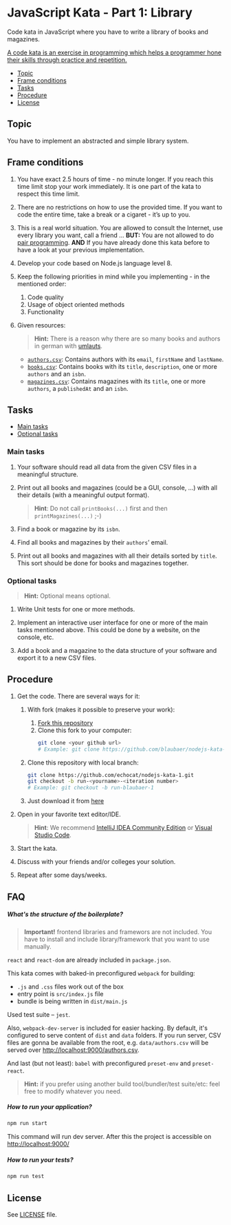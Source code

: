 # JavaScript Kata - Part 1: Library

Code kata in JavaScript where you have to write a library of books and magazines.

[A code kata is an exercise in programming which helps a programmer hone their skills through practice and repetition.](https://en.wikipedia.org/wiki/Kata_(programming))

* [Topic](#topic)
* [Frame conditions](#frame-conditions)
* [Tasks](#tasks)
* [Procedure](#procedure)
* [License](#license)

## Topic

You have to implement an abstracted and simple library system.

## Frame conditions

1. You have exact 2.5 hours of time - no minute longer.
   If you reach this time limit stop your work immediately.
   It is one part of the kata to respect this time limit.

2. There are no restrictions on how to use the provided time.
   If you want to code the entire time, take a break or a cigaret - it’s up to you.

3. This is a real world situation. You are allowed to consult the Internet, use every library you want, call a friend ...
   **BUT:** You are not allowed to do [pair programming](https://en.wikipedia.org/wiki/Pair_programming).
   **AND** If you have already done this kata before to have a look at your previous implementation.

4. Develop your code based on Node.js language level 8.

5. Keep the following priorities in mind while you implementing - in the mentioned order:
   1. Code quality
   2. Usage of object oriented methods
   3. Functionality

6. Given resources:
   > **Hint:** There is a reason why there are so many books and authors in german with [umlauts](https://en.wikipedia.org/wiki/Germanic_umlaut).

   * [`authors.csv`](data/authors.csv): Contains authors with its `email`, `firstName` and `lastName`.
   * [`books.csv`](data/books.csv): Contains books with its `title`, `description`, one or more `authors` and an `isbn`.
   * [`magazines.csv`](data/magazines.csv): Contains magazines with its `title`, one or more `authors`, a `publishedAt` and an `isbn`.

## Tasks

* [Main tasks](#main-tasks)
* [Optional tasks](#optional-tasks)

### Main tasks

1. Your software should read all data from the given CSV files in a meaningful structure.

2. Print out all books and magazines (could be a GUI, console, …) with all their details (with a meaningful output format).
   > **Hint**: Do not call `printBooks(...)` first and then `printMagazines(...)` ;-)

3. Find a book or magazine by its `isbn`.

4. Find all books and magazines by their `authors`’ email.

5. Print out all books and magazines with all their details sorted by `title`.
   This sort should be done for books and magazines together.

### Optional tasks

> **Hint:** Optional means optional.

1. Write Unit tests for one or more methods.

2. Implement an interactive user interface for one or more of the main tasks mentioned above.
   This could be done by a website, on the console, etc.

3. Add a book and a magazine to the data structure of your software and export it to a new CSV files.

## Procedure

1. Get the code. There are several ways for it:
   1. With fork (makes it possible to preserve your work):
      1. [Fork this repository](https://github.com/echocat/nodejs-kata-1/fork)
      2. Clone this fork to your computer:
         ```bash
         git clone <your github url>
         # Example: git clone https://github.com/blaubaer/nodejs-kata-1.git
         ```

   2. Clone this repository with local branch:
      ```bash
      git clone https://github.com/echocat/nodejs-kata-1.git
      git checkout -b run-<yourname>-<iteration number>
      # Example: git checkout -b run-blaubaer-1
      ```

   3. Just download it from [here](https://github.com/echocat/nodejs-kata-1/archive/master.zip)

2. Open in your favorite text editor/IDE.
   > **Hint**: We recommend [IntelliJ IDEA Community Edition](https://www.jetbrains.com/idea) or [Visual Studio Code](https://code.visualstudio.com).

3. Start the kata.

4. Discuss with your friends and/or colleges your solution.

5. Repeat after some days/weeks.

## FAQ

##### What's the structure of the boilerplate?

> **Important!** frontend libraries and framewors are not included. You have to install and include library/framework that you want to use manually.

`react` and `react-dom` are already included in `package.json`.

This kata comes with baked-in preconfigured `webpack` for building:
* `.js` and `.css` files work out of the box
* entry point is `src/index.js` file
* bundle is being written in `dist/main.js`

Used test suite – `jest`.

Also, `webpack-dev-server` is included for easier hacking. By default, it's configured to serve content of `dist` and `data` folders. If you run server, CSV files are gonna be available from the root, e.g. `data/authors.csv` will be served over [http://localhost:9000/authors.csv](http://localhost:9000/authors.csv).

And last (but not least): `babel` with preconfigured `preset-env` and `preset-react`.

> **Hint:** if you prefer using another build tool/bundler/test suite/etc: feel free to modify whatever you need.

##### How to run your application?

```bash
npm run start
```

This command will run dev server. After this the project is accessible on [http://localhost:9000/](http://localhost:9000/)

##### How to run your tests?

```bash
npm run test
```

## License

See [LICENSE](LICENSE) file.
